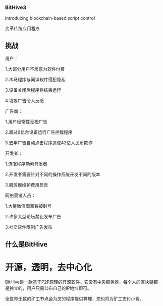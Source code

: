 ### BitHive3

Introducing blockchain-based script control

变革传统应用程序

## 挑战
用户：

1.大部分用户不愿意为软件付费

2.木马程序与间谍软件侵犯隐私

3.设备关闭后程序将结束运行

4.垃圾广告令人反感

广告商：

1.用户经常性无视广告

2.超过6亿台设备运行广告拦截程序

3.去年广告自动点击程序造成42亿人民币欺诈

开发者：

1.流氓程序勒索开发者

2.开发者需要针对不同的操作系统开发不同的版本

3.服务器维护费用昂贵

网络营销人员：

1.大量微信淘宝客被封号

2.许多大型论坛禁止发布广告

3.社交软件限制广告发布

## 什么是BitHive
# 开源，透明，去中心化

BitHive是一款基于P2P原理的开源软件。它没有中央服务器，每个人的区块链都是独立的，用户只需公布自己的IP地址即可。

全世界无数的矿工节点会为您的程序提供算理，您也将为矿工支付小费。
